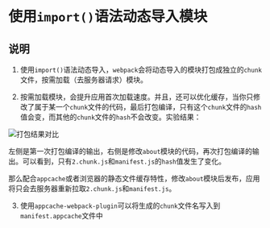 # 使用`import()`语法动态导入模块

## 说明

1. 使用`import()`语法动态导入，`webpack`会将动态导入的模块打包成独立的`chunk`文件，按需加载（去服务器请求）模块。

2. 按需加载模块，会提升应用首次加载速度。并且，还可以优化缓存，当你只修改了属于某一个`chunk`文件的代码，最后打包编译，只有这个`chunk`文件的`hash`
值会变，而其他的`chunk`文件的`hash`不会改变。实验结果：

![打包结果对比](https://ws1.sinaimg.cn/large/006tNc79gy1fmctcgck3qj313o0nujsv.jpg)

左侧是第一次打包编译的输出，右侧是修改`about`模块的代码，再次打包编译的输出。可以看到，只有`2.chunk.js`和`manifest.js`的`hash`值发生了变化。

那么配合`appcache`或者浏览器的静态文件缓存特性，修改`about`模块后发布，应用将只会去服务器重新拉取`2.chunk.js`和`manifest.js`。

3. 使用`appcache-webpack-plugin`可以将生成的`chunk`文件名写入到`manifest.appcache`文件中
